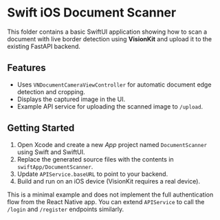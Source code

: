 # Swift iOS Document Scanner

This folder contains a basic SwiftUI application showing how to scan a document with live border detection using **VisionKit** and upload it to the existing FastAPI backend.

## Features

- Uses `VNDocumentCameraViewController` for automatic document edge detection and cropping.
- Displays the captured image in the UI.
- Example API service for uploading the scanned image to `/upload`.

## Getting Started

1. Open Xcode and create a new *App* project named `DocumentScanner` using Swift and SwiftUI.
2. Replace the generated source files with the contents in `swiftApp/DocumentScanner`.
3. Update `APIService.baseURL` to point to your backend.
4. Build and run on an iOS device (VisionKit requires a real device).

This is a minimal example and does not implement the full authentication flow from the React Native app. You can extend `APIService` to call the `/login` and `/register` endpoints similarly.
